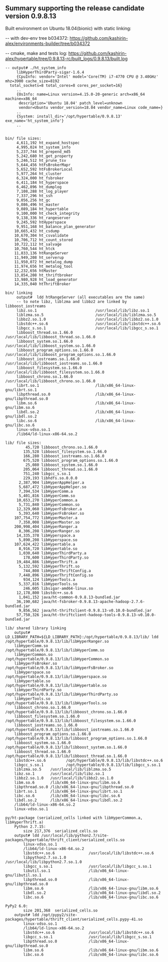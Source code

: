 Summary supporting the release candidate version 0.9.8.13
-
Built environment on Ubuntu 18.04(bionic) with static linking:

   -- with dev-env tree b034372: https://github.com/kashirin-alex/environments-builder/tree/b034372
   
   -- cmake, make and tests log: https://github.com/kashirin-alex/hypertable/tree/0.9.8.13-rc/built_logs/0.9.8.13/built.log
	
    -- output# ./ht_system_info
         libHyperThirdParty-sigar-1.6.4
         {CpuInfo: vendor='Intel' model='Core(TM) i7-4770 CPU @ 3.40GHz' mhz=3900 cache_size=8192 
	  total_sockets=8 total_cores=8 cores_per_socket=16}
         ..
         {OsInfo: name=Linux version=4.15.0-20-generic arch=x86_64 machine=x86_64
          description='Ubuntu 18.04' patch_level=unknown
          vendor=Ubuntu vendor_version=18.04 vendor_name=Linux code_name=}
         ..
         {System: install_dir='/opt/hypertable/0.9.8.13' exe_name='ht_system_info'}
         ..
    

    bin/ file sizes:
         4,611,192 ht_expand_hostspec
         4,995,024 ht_system_info
         5,237,744 ht_prepend_md5
         5,242,680 ht_get_property
         5,246,512 ht_prune_tsv
         5,644,456 htFsBrokerMapr
         5,652,592 htFsBrokerLocal
         5,977,264 ht_cluster
         6,324,000 ht_fsbroker
         6,411,184 ht_hyperspace
         6,462,896 ht_dumplog
         7,108,288 ht_log_player
         7,337,296 ht_ssh
         9,056,256 ht_gc
         9,086,496 ht_master
         9,089,184 ht_hypertable
         9,100,000 ht_check_integrity
         9,138,336 ht_rangeserver
         9,245,592 htHyperspace
         9,951,168 ht_balance_plan_generator
        10,665,432 ht_csdump
        10,670,304 ht_csvalidate
        10,706,712 ht_count_stored
        10,722,112 ht_salvage
        10,760,544 ht_htck
        11,833,136 htRangeServer
        11,949,208 ht_serverup
        11,950,072 ht_metalog_dump
        11,974,656 ht_metalog_tool
        12,232,656 htMaster
        13,854,208 ht_thriftbroker
        13,980,928 ht_load_generator
        14,335,040 htThriftBroker

    bin/ linking 
         output#  ldd htRangeServer (all executables are the same)
         -- to note libz, liblzma and libbz2 are linked by libboost_iostreams
         libz.so.1                          /usr/local/lib/libz.so.1
         liblzma.so.5                       /usr/local/lib/liblzma.so.5
         libbz2.so.1.0                      /usr/local/lib/libbz2.so.1.0
         libstdc++.so.6                     /usr/local/lib/libstdc++.so.6
         libgcc_s.so.1                      /usr/local/lib/libgcc_s.so.1
         libboost_thread.so.1.66.0          /usr/local/lib/libboost_thread.so.1.66.0
         libboost_system.so.1.66.0          /usr/local/lib/libboost_system.so.1.66.0
         libboost_program_options.so.1.66.0 /usr/local/lib/libboost_program_options.so.1.66.0
         libboost_iostreams.so.1.66.0       /usr/local/lib/libboost_iostreams.so.1.66.0
         libboost_filesystem.so.1.66.0      /usr/local/lib/libboost_filesystem.so.1.66.0
         libboost_chrono.so.1.66.0          /usr/local/lib/libboost_chrono.so.1.66.0
         librt.so.1                         /lib/x86_64-linux-gnu/librt.so.1
         libpthread.so.0                    /lib/x86_64-linux-gnu/libpthread.so.0
         libm.so.6                          /lib/x86_64-linux-gnu/libm.so.6
         libdl.so.2                         /lib/x86_64-linux-gnu/libdl.so.2
         libc.so.6                          /lib/x86_64-linux-gnu/libc.so.6
         linux-vdso.so.1 
         /lib64/ld-linux-x86-64.so.2 

    lib/ file sizes:
             45,720 libboost_chrono.so.1.66.0 
            135,528 libboost_filesystem.so.1.66.0 
            166,280 libboost_iostreams.so.1.66.0 
            675,520 libboost_program_options.so.1.66.0 
             25,080 libboost_system.so.1.66.0 
            205,064 libboost_thread.so.1.66.0 
            751,240 libgcc_s.so.1 
            229,193 libhdfs.so.0.0.0 
          2,387,904 libHyperAppHelper.a 
          5,687,472 libHyperAppHelper.so 
          7,394,534 libHyperComm.a 
          5,401,816 libHyperComm.so 
         10,653,270 libHyperCommon.a 
          5,731,840 libHyperCommon.so 
         12,329,060 libHyperFsBroker.a 
          5,393,640 libHyperFsBroker.so 
        107,754,772 libHyperMaster.a 
          7,358,008 libHyperMaster.so 
        200,998,404 libHyperRanger.a 
          8,306,208 libHyperRanger.so 
         14,335,378 libHyperspace.a 
          5,890,208 libHyperspace.so 
        107,624,422 libHypertable.a 
          8,916,720 libHypertable.so 
          1,030,640 libHyperThirdParty.a 
            178,600 libHyperThirdParty.so 
         19,484,886 libHyperThrift.a 
          5,132,592 libHyperThrift.so 
            744,808 libHyperThriftConfig.a 
          7,448,896 libHyperThriftConfig.so 
            934,124 libHyperTools.a 
          5,337,816 libHyperTools.so 
            246,605 libsigar-amd64-linux.so 
         12,178,800 libstdc++.so.6 
          1,041,152 java/ht-common-0.9.8.13-bundled.jar
         36,190,682 java/ht-fsbroker-0.9.8.13-apache-hadoop-2.7.6-bundled.jar
          9,856,562 java/ht-thriftclient-0.9.8.13-v0.10.0-bundled.jar
         57,750,326 java/ht-thriftclient-hadoop-tools-0.9.8.13-v0.10.0-bundled.jar

    lib/ shared library linking
        output#  LD_LIBRARY_PATH=${LD_LIBRARY_PATH}:/opt/hypertable/0.9.8.13/lib/ ldd /opt/hypertable/0.9.8.13/lib/libHyperRanger.so
        libHyperComm.so        /opt/hypertable/0.9.8.13/lib/libHyperComm.so
        libHyperCommon.so      /opt/hypertable/0.9.8.13/lib/libHyperCommon.so
        libHyperFsBroker.so    /opt/hypertable/0.9.8.13/lib/libHyperFsBroker.so
        libHyperspace.so       /opt/hypertable/0.9.8.13/lib/libHyperspace.so
        libHypertable.so       /opt/hypertable/0.9.8.13/lib/libHypertable.so
        libHyperThirdParty.so  /opt/hypertable/0.9.8.13/lib/libHyperThirdParty.so
        libHyperTools.so       /opt/hypertable/0.9.8.13/lib/libHyperTools.so
        libboost_chrono.so.1.66.0          /opt/hypertable/0.9.8.13/lib/libboost_chrono.so.1.66.0
        libboost_filesystem.so.1.66.0      /opt/hypertable/0.9.8.13/lib/libboost_filesystem.so.1.66.0
        libboost_iostreams.so.1.66.0       /opt/hypertable/0.9.8.13/lib/libboost_iostreams.so.1.66.0
        libboost_program_options.so.1.66.0 /opt/hypertable/0.9.8.13/lib/libboost_program_options.so.1.66.0
        libboost_system.so.1.66.0          /opt/hypertable/0.9.8.13/lib/libboost_system.so.1.66.0
        libboost_thread.so.1.66.0          /opt/hypertable/0.9.8.13/lib/libboost_thread.so.1.66.0
        libstdc++.so.6         /opt/hypertable/0.9.8.13/lib/libstdc++.so.6
        libgcc_s.so.1          /opt/hypertable/0.9.8.13/lib/libgcc_s.so.1
        liblzma.so.5    /usr/local/lib/liblzma.so.5
        libz.so.1       /usr/local/lib/libz.so.1
        libbz2.so.1.0   /usr/local/lib/libbz2.so.1.0
        libm.so.6       /lib/x86_64-linux-gnu/libm.so.6
        libpthread.so.0 /lib/x86_64-linux-gnu/libpthread.so.0
        librt.so.1      /lib/x86_64-linux-gnu/librt.so.1
        libc.so.6       /lib/x86_64-linux-gnu/libc.so.6
        libdl.so.2      /lib/x86_64-linux-gnu/libdl.so.2
        /lib64/ld-linux-x86-64.so.2 
        linux-vdso.so.1 

    py/ht-package (serialized_cells linked with libHyperCommon.a, libHyperThrift.a)
        Python 2.7.15:
            size 217,376  serialized_cells.so
        output# ldd /usr/local/lib/python2.7/site-packages/hypertable/thrift_client/serialized_cells.so
            linux-vdso.so.1 
            /lib64/ld-linux-x86-64.so.2 
            libstdc++.so.6               /usr/local/lib/libstdc++.so.6
            libpython2.7.so.1.0          /usr/local/lib/libpython2.7.so.1.0
            libgcc_s.so.1                /usr/local/lib/libgcc_s.so.1
            libutil.so.1                 /lib/x86_64-linux-gnu/libutil.so.1
            libpthread.so.0              /lib/x86_64-linux-gnu/libpthread.so.0
            libm.so.6                    /lib/x86_64-linux-gnu/libm.so.6
            libdl.so.2                   /lib/x86_64-linux-gnu/libdl.so.2
            libc.so.6                    /lib/x86_64-linux-gnu/libc.so.6
	
	PyPy2 6.0:
            size 201,368  serialized_cells.so
        output# ldd /opt/pypy2/site-packages/hypertable/thrift_client/serialized_cells.pypy-41.so
            linux-vdso.so.1  
            /lib64/ld-linux-x86-64.so.2  
            libstdc++.so.6               /usr/local/lib/libstdc++.so.6 
            libgcc_s.so.1                /usr/local/lib/libgcc_s.so.1 
            libpthread.so.0              /lib/x86_64-linux-gnu/libpthread.so.0 
            libm.so.6                    /lib/x86_64-linux-gnu/libm.so.6 
            libc.so.6                    /lib/x86_64-linux-gnu/libc.so.6 

 
 
  
